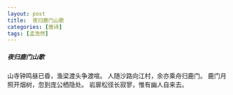 ```yaml
---
layout: post
title:  夜归鹿门山歌
categories: [唐诗]
tags: [孟浩然]
---
```


##### 夜归鹿门山歌


山寺钟鸣昼已昏，渔梁渡头争渡喧。
人随沙路向江村，余亦乘舟归鹿门。
鹿门月照开烟树，忽到庞公栖隐处。
岩扉松径长寂寥，惟有幽人自来去。




























